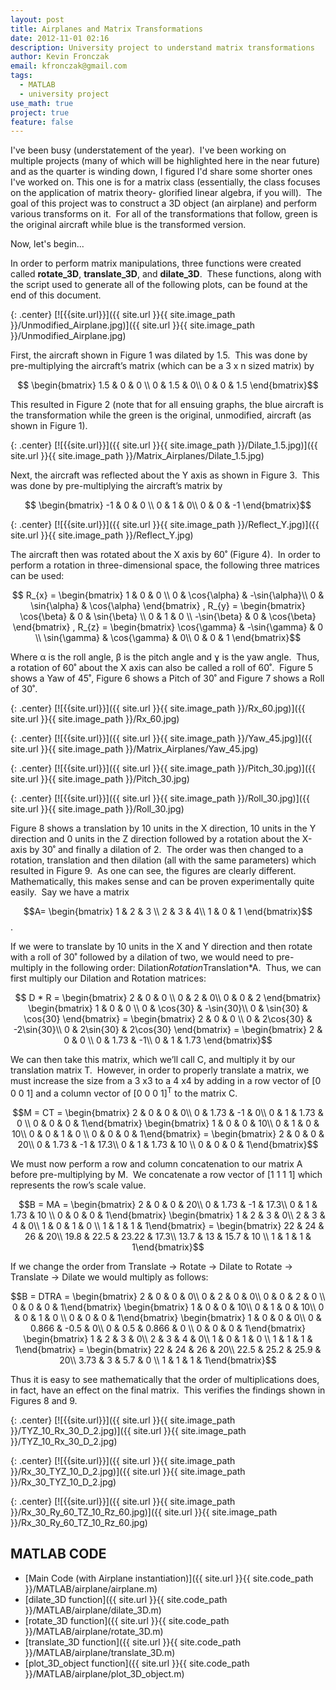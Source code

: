 ```yaml
---
layout: post
title: Airplanes and Matrix Transformations
date: 2012-11-01 02:16
description: University project to understand matrix transformations
author: Kevin Fronczak
email: kfronczak@gmail.com
tags:
  - MATLAB
  - university project
use_math: true
project: true
feature: false
---
```


I've been busy (understatement of the year).  I've been working on multiple projects (many of which will be highlighted here in the near future) and as the quarter is winding down, I figured I'd share some shorter ones I've worked on. This one is for a matrix class (essentially, the class focuses on the application of matrix theory- glorified linear algebra, if you will).  The goal of this project was to construct a 3D object (an airplane) and perform various transforms on it.  For all of the transformations that follow, green is the original aircraft while blue is the transformed version.

Now, let's begin...

In order to perform matrix manipulations, three functions were created called **rotate_3D**, **translate_3D**, and **dilate_3D**.  These functions, along with the script used to generate all of the following plots, can be found at the end of this document.

{: .center}
[![{{site.url}}]({{ site.url }}{{ site.image_path }}/Unmodified_Airplane.jpg)]({{ site.url }}{{ site.image_path }}/Unmodified_Airplane.jpg)

First, the aircraft shown in Figure 1 was dilated by 1.5.  This was done by pre-multiplying the aircraft’s matrix (which can be a 3 x n sized matrix) by

$$ \begin{bmatrix} 1.5 & 0 & 0 \\ 0 & 1.5 & 0\\ 0 & 0 & 1.5 \end{bmatrix}$$

This resulted in Figure 2 (note that for all ensuing graphs, the blue aircraft is the transformation while the green is the original, unmodified, aircraft (as shown in Figure 1).

{: .center}
[![{{site.url}}]({{ site.url }}{{ site.image_path }}/Dilate_1.5.jpg)]({{ site.url }}{{ site.image_path }}/Matrix_Airplanes/Dilate_1.5.jpg)

Next, the aircraft was reflected about the Y axis as shown in Figure 3.  This was done by pre-multiplying the aircraft’s matrix by

$$ \begin{bmatrix} -1 & 0 & 0 \\ 0 & 1 & 0\\ 0 & 0 & -1 \end{bmatrix}$$

{: .center}
[![{{site.url}}]({{ site.url }}{{ site.image_path }}/Reflect_Y.jpg)]({{ site.url }}{{ site.image_path }}/Reflect_Y.jpg)

The aircraft then was rotated about the X axis by 60˚ (Figure 4).  In order to perform a rotation in three-dimensional space, the following three matrices can be used:

$$ R_{x} = \begin{bmatrix} 1 & 0 & 0 \\ 0 & \cos{\alpha} & -\sin{\alpha}\\ 0 & \sin{\alpha} & \cos{\alpha} \end{bmatrix} , R_{y} = \begin{bmatrix} \cos{\beta} & 0 & \sin{\beta} \\ 0 & 1 & 0 \\ -\sin{\beta} & 0 & \cos{\beta} \end{bmatrix} , R_{z} = \begin{bmatrix} \cos{\gamma} & -\sin{\gamma} & 0 \\ \sin{\gamma} & \cos{\gamma} & 0\\ 0 & 0 & 1 \end{bmatrix}$$

Where α is the roll angle, β is the pitch angle and ɣ is the yaw angle.  Thus, a rotation of 60˚ about the X axis can also be called a roll of 60˚.  Figure 5 shows a Yaw of 45˚, Figure 6 shows a Pitch of 30˚ and Figure 7 shows a Roll of 30˚.

{: .center}
[![{{site.url}}]({{ site.url }}{{ site.image_path }}/Rx_60.jpg)]({{ site.url }}{{ site.image_path }}/Rx_60.jpg)

{: .center}
[![{{site.url}}]({{ site.url }}{{ site.image_path }}/Yaw_45.jpg)]({{ site.url }}{{ site.image_path }}/Matrix_Airplanes/Yaw_45.jpg)

{: .center}
[![{{site.url}}]({{ site.url }}{{ site.image_path }}/Pitch_30.jpg)]({{ site.url }}{{ site.image_path }}/Pitch_30.jpg)

{: .center}
[![{{site.url}}]({{ site.url }}{{ site.image_path }}/Roll_30.jpg)]({{ site.url }}{{ site.image_path }}/Roll_30.jpg)

Figure 8 shows a translation by 10 units in the X direction, 10 units in the Y direction and 0 units in the Z direction followed by a rotation about the X-axis by 30˚ and finally a dilation of 2.  The order was then changed to a rotation, translation and then dilation (all with the same parameters) which resulted in Figure 9.  As one can see, the figures are clearly different.  Mathematically, this makes sense and can be proven experimentally quite easily.  Say we have a matrix 

$$A= \begin{bmatrix} 1 & 2 & 3 \\ 2 & 3 & 4\\ 1 & 0 & 1 \end{bmatrix}$$ . 

If we were to translate by 10 units in the X and Y direction and then rotate with a roll of 30˚ followed by a dilation of two, we would need to pre-multiply in the following order: Dilation*Rotation*Translation*A.  Thus, we can first multiply our Dilation and Rotation matrices:

$$ D * R = \begin{bmatrix} 2 & 0 & 0 \\ 0 & 2 & 0\\ 0 & 0 & 2 \end{bmatrix} \begin{bmatrix} 1 & 0 & 0 \\ 0 & \cos{30} & -\sin{30}\\ 0 & \sin{30} & \cos{30} \end{bmatrix} = \begin{bmatrix} 2 & 0 & 0 \\ 0 & 2\cos{30} & -2\sin{30}\\ 0 & 2\sin{30} & 2\cos{30} \end{bmatrix} = \begin{bmatrix} 2 & 0 & 0 \\ 0 & 1.73 & -1\\ 0 & 1 & 1.73 \end{bmatrix}$$

We can then take this matrix, which we’ll call C, and multiply it by our translation matrix T.  However, in order to properly translate a matrix, we must increase the size from a 3 x3 to a 4 x4 by adding in a row vector of [0 0 0 1] and a column vector of [0 0 0 1]<sup>T</sup> to the matrix C.

$$M = CT = \begin{bmatrix} 2 & 0 & 0 & 0\\ 0 & 1.73 & -1 & 0\\ 0 & 1 & 1.73 & 0 \\ 0 & 0 & 0 & 1\end{bmatrix} \begin{bmatrix} 1 & 0 & 0 & 10\\ 0 & 1 & 0 & 10\\ 0 & 0 & 1 & 0 \\ 0 & 0 & 0 & 1\end{bmatrix} = \begin{bmatrix} 2 & 0 & 0 & 20\\ 0 & 1.73 & -1 & 17.3\\ 0 & 1 & 1.73 & 10 \\ 0 & 0 & 0 & 1\end{bmatrix}$$

We must now perform a row and column concatenation to our matrix A before pre-multiplying by M.  We concatenate a row vector of [1 1 1 1] which represents the row’s scale value.

$$B = MA = \begin{bmatrix} 2 & 0 & 0 & 20\\ 0 & 1.73 & -1 & 17.3\\ 0 & 1 & 1.73 & 10 \\ 0 & 0 & 0 & 1\end{bmatrix} \begin{bmatrix} 1 & 2 & 3 & 0\\ 2 & 3 & 4 & 0\\ 1 & 0 & 1 & 0 \\ 1 & 1 & 1 & 1\end{bmatrix} = \begin{bmatrix} 22 & 24 & 26 & 20\\ 19.8 & 22.5 & 23.22 & 17.3\\ 13.7 & 13 & 15.7 & 10 \\ 1 & 1 & 1 & 1\end{bmatrix}$$

If we change the order from Translate -> Rotate -> Dilate to Rotate -> Translate -> Dilate we would multiply as follows:

$$B = DTRA = \begin{bmatrix} 2 & 0 & 0 & 0\\ 0 & 2 & 0 & 0\\ 0 & 0 & 2 & 0 \\ 0 & 0 & 0 & 1\end{bmatrix} \begin{bmatrix} 1 & 0 & 0 & 10\\ 0 & 1 & 0 & 10\\ 0 & 0 & 1 & 0 \\ 0 & 0 & 0 & 1\end{bmatrix} \begin{bmatrix} 1 & 0 & 0 & 0\\ 0 & 0.866 & -0.5 & 0\\ 0 & 0.5 & 0.866 & 0 \\ 0 & 0 & 0 & 1\end{bmatrix} \begin{bmatrix} 1 & 2 & 3 & 0\\ 2 & 3 & 4 & 0\\ 1 & 0 & 1 & 0 \\ 1 & 1 & 1 & 1\end{bmatrix} = \begin{bmatrix} 22 & 24 & 26 & 20\\ 22.5 & 25.2 & 25.9 & 20\\ 3.73 & 3 & 5.7 & 0 \\ 1 & 1 & 1 & 1\end{bmatrix}$$

Thus it is easy to see mathematically that the order of multiplications does, in fact, have an effect on the final matrix.  This verifies the findings shown in Figures 8 and 9.

{: .center}
[![{{site.url}}]({{ site.url }}{{ site.image_path }}/TYZ_10_Rx_30_D_2.jpg)]({{ site.url }}{{ site.image_path }}/TYZ_10_Rx_30_D_2.jpg)

{: .center}
[![{{site.url}}]({{ site.url }}{{ site.image_path }}/Rx_30_TYZ_10_D_2.jpg)]({{ site.url }}{{ site.image_path }}/Rx_30_TYZ_10_D_2.jpg)

{: .center}
[![{{site.url}}]({{ site.url }}{{ site.image_path }}/Rx_30_Ry_60_TZ_10_Rz_60.jpg)]({{ site.url }}{{ site.image_path }}/Rx_30_Ry_60_TZ_10_Rz_60.jpg)

## MATLAB CODE

* [Main Code (with Airplane instantiation)]({{ site.url }}{{ site.code_path }}/MATLAB/airplane/airplane.m)
* [dilate_3D function]({{ site.url }}{{ site.code_path }}/MATLAB/airplane/dilate_3D.m)
* [rotate_3D function]({{ site.url }}{{ site.code_path }}/MATLAB/airplane/rotate_3D.m)
* [translate_3D function]({{ site.url }}{{ site.code_path }}/MATLAB/airplane/translate_3D.m)
* [plot_3D_object function]({{ site.url }}{{ site.code_path }}/MATLAB/airplane/plot_3D_object.m)
